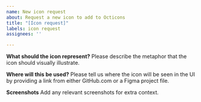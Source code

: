 ```yaml
---
name: New icon request
about: Request a new icon to add to Octicons
title: "[Icon request]"
labels: icon request
assignees: ''

---
```


**What should the icon represent?**
Please describe the metaphor that the icon should visually illustrate.

**Where will this be used?**
Please tell us where the icon will be seen in the UI by providing a link from either GitHub.com or a Figma project file.

**Screenshots**
Add any relevant screenshots for extra context.
